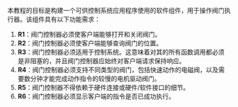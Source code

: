 本教程的目标是构建一个可供控制系统应用程序使用的软件组件，用于操作阀门执行器。该组件具有以下功能需求：

1. **R1**：阀门控制器必须使客户端能够打开和关闭阀门。
2. **R2**：阀门控制器必须使客户端能够查询阀门的位置。
3. **R3**：阀门控制器必须适用于控制系统。这意味着对其的所有函数调用都必须是非阻塞的，并且阀门控制器应始终对客户端请求保持响应。
4. **R4**：阀门控制器必须支持不同类型的阀门，包括快速动作的电磁阀，以及需要数分钟才能完成动作指令的较慢的电机驱动阀门。
5. **R5**：阀门控制器不得依赖于硬件连接或硬件/软件接口的细节。
6. **R6**：阀门控制器必须显示客户端的指令是否已成功执行。